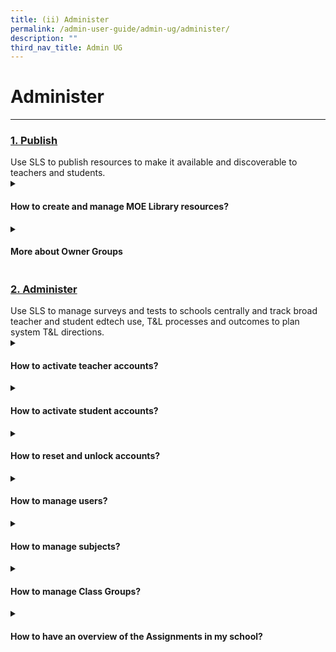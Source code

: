 ```yaml
---
title: (ii) Administer
permalink: /admin-user-guide/admin-ug/administer/
description: ""
third_nav_title: Admin UG
---
```

<h1>Administer</h1>
<hr>
<h3><a id="publish" target="_blank" href="/admin-user-guide/publish/index/">1. Publish</a></h3>
Use SLS to publish resources to make it available and discoverable to teachers and students.

<details>
 <summary><h4>How to create and manage MOE Library resources?</h4></summary>

<ul>
  <li><a target="_blank" href="/login-troubleshooting/authentication/log-in-with-mims-teacher/">1. Create MOE Library Resources (Enhanced)</a></li>
  <li><a target="_blank" href="/login-troubleshooting/authentication/reset-sls-password-teacher/">2. Manage Lessons</a></li>
  <li><a target="_blank" href="/login-troubleshooting/authentication/password-reset-email/">3. Manage Media</a></li>
</ul>
</details>
	
<details><summary><h4>More about Owner Groups</h4></summary>
	
<ul>
  <li><a href="/login-troubleshooting/authentication/login-with-mims-student/" target="_blank">Generate CCPM Reports (New)</a></li>
  <li><a href="/login-troubleshooting/authentication/reset-sls-password-student/" target="_blank">Manage Owner Groups</a></li>
  <li><a href="/login-troubleshooting/authentication/forgot-sls-username/" target="_blank">Manage Content Maps</a></li>
</ul>
</details>

<h3><a id="administer" target="_blank" href="/admin-user-guide/administer/index/">2. Administer</a></h3>
Use SLS to manage surveys and tests to schools centrally and track broad teacher and student edtech use, T&amp;L processes and outcomes to plan system T&amp;L directions.

<details>
 <summary><h4>How to activate teacher accounts?</h4></summary>

<ul>
  <li><a target="_blank" href="/login-troubleshooting/get-help/contact-sls-helpdesk/">Activate Teacher Accounts</a></li>
</ul>
</details>

<details>
 <summary><h4>How to activate student accounts?</h4></summary>

<ul>
  <li><a target="_blank" href="/login-troubleshooting/get-help/get-help-from-your-school/">1. Prepare Student Accounts through School Cockpit</a></li>
  <li><a target="_blank" href="/login-troubleshooting/get-help/contact-sls-helpdesk/">2. Inform Parents of Student SLS IDs</a></li>
	<li><a target="_blank" href="/login-troubleshooting/get-help/contact-sls-helpdesk/">3. Initiate Student Account Activation</a></li>
	<li><a target="_blank" href="/login-troubleshooting/get-help/contact-sls-helpdesk/">4. Monitor Student Activation</a></li>
</ul>
</details>

<details>
 <summary><h4>How to reset and unlock accounts?</h4></summary>

<ul>
  <li><a target="_blank" href="/login-troubleshooting/get-help/contact-sls-helpdesk/">Reset Passwords </a></li>
	  <li><a target="_blank" href="/login-troubleshooting/get-help/contact-sls-helpdesk/">Unlock Account</a></li>
</ul>
</details>

<details>
 <summary><h4>How to manage users?</h4></summary>

<ul>
  <li><a target="_blank" href="/login-troubleshooting/get-help/contact-sls-helpdesk/">About Manage Users</a></li>
</ul>
	  <li><a target="_blank" href="/login-troubleshooting/get-help/contact-sls-helpdesk/">Export Full User List</a></li>

  <li><a target="_blank" href="/login-troubleshooting/get-help/contact-sls-helpdesk/">Verification Exercise</a></li>

</details>

<details>
 <summary><h4>How to manage subjects?</h4></summary>

<ul>
  <li><a target="_blank" href="/login-troubleshooting/get-help/contact-sls-helpdesk/">Manage Subjects (For Schools Not Using School Cockpit)</a></li>
</ul>
</details>

<details>
 <summary><h4>How to manage Class Groups?</h4></summary>

<ul>
  <li><a target="_blank" href="/login-troubleshooting/get-help/contact-sls-helpdesk/">Manage Class Groups</a></li>
</ul>
</details>

<details>
 <summary><h4>How to have an overview of the Assignments in my school?</h4></summary>

<ul>
  <li><a target="_blank" href="/login-troubleshooting/get-help/contact-sls-helpdesk/">Generate Reports</a></li>
</ul>
</details>